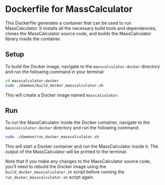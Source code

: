 # Dockerfile for MassCalculator

This Dockerfile generates a container that can be used to run MassCalculator. It installs all the necessary build tools and dependencies, clones the MassCalculator source code, and builds the MassCalculator library inside the container.

## Setup

To build the Docker image, navigate to the `masscalculator-docker` directory and run the following command in your terminal:

```bash
cd masscalculator-docker
sudo ./daemon/build_docker_masscalculator.sh
```

This will create a Docker image named `masscalculator`.

## Run

To run the MassCalculator inside the Docker container, navigate to the `masscalculator-docker` directory and run the following command:

```bash
sudo ./daemon/run_docker_masscalculator.sh
```

This will start a Docker container and run the MassCalculator inside it. The output of the MassCalculator will be printed to the terminal.

Note that if you make any changes to the MassCalculator source code, you'll need to rebuild the Docker image using the `build_docker_masscalculator.sh` script before running the `run_docker_masscalculator.sh` script again.
